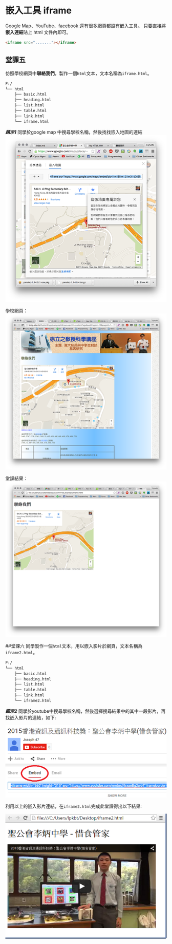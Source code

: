 # 嵌入工具 iframe

Google Map、YouTube、facebook 還有很多網頁都設有嵌入工具。
只要直接將**嵌入連結**貼上 html 文件內即可。

```html
<iframe src="......."></iframe>
```
## 堂課五

仿照學校網頁中**聯絡我們**，製作一個`html`文本，文本名稱為`iframe.html`。

``` txt
P:/
└── html
    ├── basic.html
    ├── heading.html
    ├── list.html
    ├── table.html
    ├── link.html
    └── iframe.html
```

***題示1*** 同學於google map 中搜尋學校名稱，然後找找嵌入地圖的連結
![iframe03](./image/iframe03.png)

學校網頁：
![iframe01](./image/iframe01.png)

堂課結果：
![iframe02](./image/iframe02.png)

##堂課六
同學製作一個`html`文本，用以嵌入影片於網頁，文本名稱為`iframe2.html`。

``` txt
P:/
└── html
    ├── basic.html
    ├── heading.html
    ├── list.html
    ├── table.html
    ├── link.html
    └── iframe2.html
```

***顯示2*** 同學於youtube中搜尋學校名稱，然後選擇搜尋結果中的其中一段影片，再找嵌入影片的連結，如下:

![](iframe04.png)

利用以上的嵌入影片連結，在`iframe2.html`完成此堂課得出以下結果:

![](iframe05.png)